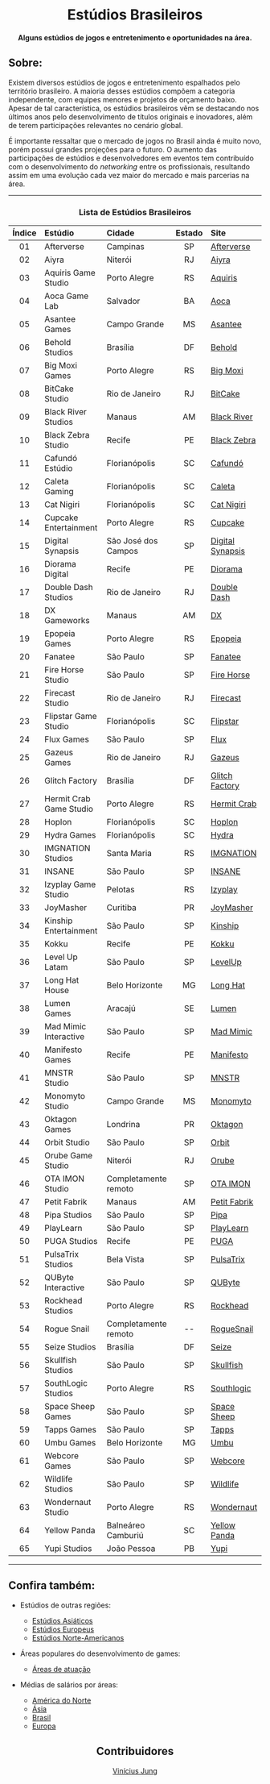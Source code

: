 <!--- HTML tags just to align items --->
<h1 align="center">
    Estúdios Brasileiros
</h1>
<h4 align="center">
    Alguns estúdios de jogos e entretenimento e oportunidades na área.
<h4>

<!-- A B C D E F G H I J K L M N O P Q R S T U V W X Y Z -->

## Sobre:

<p text-align="justify">

Existem diversos estúdios de jogos e entretenimento espalhados pelo território brasileiro. A maioria desses estúdios compõem a categoria independente, com equipes menores e projetos de orçamento baixo. Apesar de tal característica, os estúdios brasileiros vêm se destacando nos últimos anos pelo desenvolvimento de títulos originais e inovadores, além de terem participações relevantes no cenário global.

</p>
<p text-align="justify">

É importante ressaltar que o mercado de jogos no Brasil ainda é muito novo, porém possui grandes projeções para o futuro. O aumento das participações de estúdios e desenvolvedores em eventos tem contribuído com o desenvolvimento do *networking* entre os profissionais, resultando assim em uma evolução cada vez maior do mercado e mais parcerias na área.

</p>

<div align="center">

---

### Lista de Estúdios Brasileiros

| Índice |         Estúdio         |         Cidade       | Estado |                       Site                        |
|:------:|:------------------------|:---------------------|:------:|:--------------------------------------------------|
|   01   | Afterverse              | Campinas             |   SP   | [Afterverse](afterverse.com)                      |
|   02   | Aiyra                   | Niterói              |   RJ   | [Aiyra](www.aiyra.com)                            |
|   03   | Aquiris Game Studio     | Porto Alegre         |   RS   | [Aquiris](www.aquiris.com.br)                     |
|   04   | Aoca Game Lab           | Salvador             |   BA   | [Aoca](aocagamelab.games)                         |
|   05   | Asantee Games           | Campo Grande         |   MS   | [Asantee](asanteegames.com.br)                    |
|   06   | Behold Studios          | Brasília             |   DF   | [Behold](www.beholdstudios.com.br)                |
|   07   | Big Moxi Games          | Porto Alegre         |   RS   | [Big Moxi](www.bigmoxi.com)                       |
|   08   | BitCake Studio          | Rio de Janeiro       |   RJ   | [BitCake](www.bitcake.studio)                     |
|   09   | Black River Studios     | Manaus               |   AM   | [Black River](blackriverstudios.net)              |
|   10   | Black Zebra Studio      | Recife               |   PE   | [Black Zebra](www.artstation.com/blackzebrastudio)|
|   11   | Cafundó Estúdio         | Florianópolis        |   SC   | [Cafundó](www.cafundo.tv)                         |
|   12   | Caleta Gaming           | Florianópolis        |   SC   | [Caleta](www.caletagaming.com)                    |
|   13   | Cat Nigiri              | Florianópolis        |   SC   | [Cat Nigiri](www.catnigiri.com)                   |
|   14   | Cupcake Entertainment   | Porto Alegre         |   RS   | [Cupcake](cupcakese.com)                          |
|   15   | Digital Synapsis        | São José dos Campos  |   SP   | [Digital Synapsis](digitalsynapsis.com.br)        |
|   16   | Diorama Digital         | Recife               |   PE   | [Diorama](www.dioramadigital.com)                 |
|   17   | Double Dash Studios     | Rio de Janeiro       |   RJ   | [Double Dash](www.doubledashstudios.com)          |
|   18   | DX Gameworks            | Manaus               |   AM   | [DX](dxgameworks.com)                             |
|   19   | Epopeia Games           | Porto Alegre         |   RS   | [Epopeia](www.epopeiagames.com)                   |
|   20   | Fanatee                 | São Paulo            |   SP   | [Fanatee](www.fanatee.com)                        |
|   21   | Fire Horse Studio       | São Paulo            |   SP   | [Fire Horse](www.firehorse.com.br)                |
|   22   | Firecast Studio         | Rio de Janeiro       |   RJ   | [Firecast](firecaststudio.com)                    |
|   23   | Flipstar Game Studio    | Florianópolis        |   SC   | [Flipstar](flipstar.com.br)                       |
|   24   | Flux Games              | São Paulo            |   SP   | [Flux](www.flux.games)                            |
|   25   | Gazeus Games            | Rio de Janeiro       |   RJ   | [Gazeus](www.gazeus.com)                          |
|   26   | Glitch Factory          | Brasília             |   DF   | [Glitch Factory](theglitchfactory.com.br)         |
|   27   | Hermit Crab Game Studio | Porto Alegre         |   RS   | [Hermit Crab](www.hermitcrabstudio.com)           |
|   28   | Hoplon                  | Florianópolis        |   SC   | [Hoplon](www.hoplon.com)                          |
|   29   | Hydra Games             | Florianópolis        |   SC   | [Hydra](www.hydragames.com.br)                    |
|   30   | IMGNATION Studios       | Santa Maria          |   RS   | [IMGNATION](imgnation.com.br)                     |
|   31   | INSANE                  | São Paulo            |   SP   | [INSANE](www.insa.ne)                             |
|   32   | Izyplay Game Studio     | Pelotas              |   RS   | [Izyplay](www.izyplay.com.br)                     |
|   33   | JoyMasher               | Curitiba             |   PR   | [JoyMasher](joymasher.com)                        |
|   34   | Kinship Entertainment   | São Paulo            |   SP   | [Kinship](kinship.dev)                            |
|   35   | Kokku                   | Recife               |   PE   | [Kokku](kokku.com.br)                             |
|   36   | Level Up Latam          | São Paulo            |   SP   | [LevelUp](leveluplatam.com)                       |
|   37   | Long Hat House          | Belo Horizonte       |   MG   | [Long Hat](longhathouse.com)                      |
|   38   | Lumen Games             | Aracajú              |   SE   | [Lumen](lumen.games)                              |
|   39   | Mad Mimic Interactive   | São Paulo            |   SP   | [Mad Mimic](www.madmimic.com)                     |
|   40   | Manifesto Games         | Recife               |   PE   | [Manifesto](manifestogames.com)                   |
|   41   | MNSTR Studio            | São Paulo            |   SP   | [MNSTR](www.mnstrstudio.com)                      |
|   42   | Monomyto Studio         | Campo Grande         |   MS   | [Monomyto](www.monomyto.com)                      |
|   43   | Oktagon Games           | Londrina             |   PR   | [Oktagon](www.oktagon.com.br)                     |
|   44   | Orbit Studio            | São Paulo            |   SP   | [Orbit](orbitstudio.com.br)                       |
|   45   | Orube Game Studio       | Niterói              |   RJ   | [Orube](www.orubegamestudio.com/website)          |
|   46   | OTA IMON Studio         | Completamente remoto |   SP   | [OTA IMON](beacons.ai/otaimon)                    |
|   47   | Petit Fabrik            | Manaus               |   AM   | [Petit Fabrik](www.petitfabrik.com)               |
|   48   | Pipa Studios            | São Paulo            |   SP   | [Pipa](pipastudios.com)                           |
|   49   | PlayLearn               | São Paulo            |   SP   | [PlayLearn](www.playlearn.com.br)                 |
|   50   | PUGA Studios            | Recife               |   PE   | [PUGA](pugastudios.com)                           |
|   51   | PulsaTrix Studios       | Bela Vista           |   SP   | [PulsaTrix](www.pulsatrixstudios.com)             |
|   52   | QUByte Interactive      | São Paulo            |   SP   | [QUByte](www.qubyteinteractive.com)               |
|   53   | Rockhead Studios        | Porto Alegre         |   RS   | [Rockhead](rockheadgames.com)                     |
|   54   | Rogue Snail             | Completamente remoto |   --   | [RogueSnail](www.roguesnail.com)                  |
|   55   | Seize Studios           | Brasília             |   DF   | [Seize](www.seizestudios.com)                     |
|   56   | Skullfish Studios       | São Paulo            |   SP   | [Skullfish](skullfishstudios.com)                 |
|   57   | SouthLogic Studios      | Porto Alegre         |   RS   | [Southlogic](southlogic.com)                      |
|   58   | Space Sheep Games       | São Paulo            |   SP   | [Space Sheep](spacesheepgames.com)                |
|   59   | Tapps Games             | São Paulo            |   SP   | [Tapps](tappsgames.com)                           |
|   60   | Umbu Games              | Belo Horizonte       |   MG   | [Umbu](umbugames.com)                             |
|   61   | Webcore Games           | São Paulo            |   SP   | [Webcore](www.webcoregames.com)                   |
|   62   | Wildlife Studios        | São Paulo            |   SP   | [Wildlife](wildlifestudios.com)                   |
|   63   | Wondernaut Studio       | Porto Alegre         |   RS   | [Wondernaut](wondernaut.studio)                   |
|   64   | Yellow Panda            | Balneáreo Camburiú   |   SC   | [Yellow Panda](www.yellowpanda.games)             |
|   65   | Yupi Studios            | João Pessoa          |   PB   | [Yupi](yupistudios.com)                           |

</div>

---

## Confira também:

* Estúdios de outras regiões:
    * [Estúdios Asiáticos](pt-br/regiões/estúdios-asiáticos.md)
    * [Estúdios Europeus](pt-br/regiões/estúdios-europeus.md)
    * [Estúdios Norte-Americanos](pt-br/regiões/estúdios-norte_americanos.md)

* Áreas populares do desenvolvimento de games:
    * [Áreas de atuação](pt-br/áreas/áreas-de-atuação.md)

* Médias de salários por áreas:
    * [América do Norte](pt-br/salários/américa-do-norte.md)
    * [Ásia](pt-br/salários/ásia.md)
    * [Brasil](pt-br/salários/brasil.md)
    * [Europa](pt-br/salários/europa.md)

<div align="center">

## Contribuidores

[Vinícius Jung](https://github.com/Vinnie-Jung)

</div>